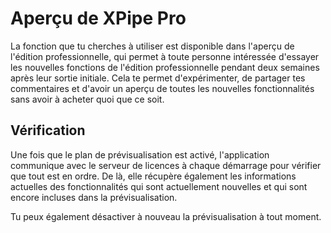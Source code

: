 # Aperçu de XPipe Pro

La fonction que tu cherches à utiliser est disponible dans l'aperçu de l'édition professionnelle, qui permet à toute personne intéressée d'essayer les nouvelles fonctions de l'édition professionnelle pendant deux semaines après leur sortie initiale. Cela te permet d'expérimenter, de partager tes commentaires et d'avoir un aperçu de toutes les nouvelles fonctionnalités sans avoir à acheter quoi que ce soit.

## Vérification

Une fois que le plan de prévisualisation est activé, l'application communique avec le serveur de licences à chaque démarrage pour vérifier que tout est en ordre. De là, elle récupère également les informations actuelles des fonctionnalités qui sont actuellement nouvelles et qui sont encore incluses dans la prévisualisation.

Tu peux également désactiver à nouveau la prévisualisation à tout moment.
